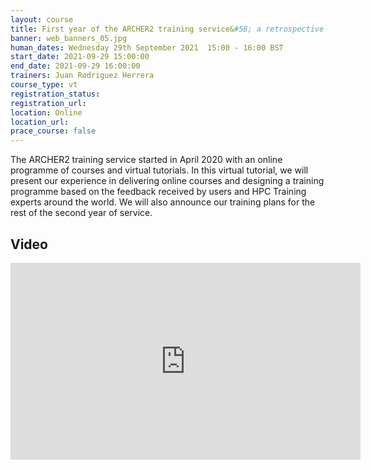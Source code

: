```yaml
---
layout: course
title: First year of the ARCHER2 training service&#58; a retrospective and forward look
banner: web_banners_05.jpg
human_dates: Wednesday 29th September 2021  15:00 - 16:00 BST
start_date: 2021-09-29 15:00:00
end_date: 2021-09-29 16:00:00
trainers: Juan Rodriguez Herrera
course_type: vt
registration_status:
registration_url:
location: Online
location_url:
prace_course: false
---
```


The ARCHER2 training service started in April 2020 with an online programme of courses and virtual tutorials. In this virtual tutorial, we will present our experience in delivering online courses and designing a training programme based on the feedback received by users and HPC Training experts around the world. We will also announce our training plans for the rest of the second year of service.



<section id="service">


<!--
  <div class="row ">	

      <div class="col-xs-6 col-sm-4">
        <a class="ar2_linkbox ar2_linkbox-teal" 
          href="https://ed-ac-uk.zoom.us/j/84388699126">
          <strong>Join Session</strong><br/>
          Join this zoom session <br/>
          Meeting ID: 843 8869 9126<br/>
          Passcode: training21

        </a>
      </div>

      <div class="col-xs-6 col-sm-4">
        <a class="ar2_linkbox ar2_linkbox-green" href="courses/"
           href="a2-training-vt.ics">
          <strong>Add to Calendar</strong><br/>
          Download ICS file to add this event to your calendar complete with join link
        </a>
      </div>

											
    </div>

-->



<h2><a name="video">Video</a></h2>

<div>

<iframe title="Video"  width="560" height="315" src="https://www.youtube.com/embed/KDAuo2b7Ao0" frameborder="0" allow="accelerometer; autoplay; encrypted-media; gyroscope; picture-in-picture" allowfullscreen></iframe>

</div>



<!--

<section id="service">
  <div class="container">
    <div class="row ">	



      <div class="col-xs-6 col-sm-4">
        <a class="ar2_linkbox ar2_linkbox-teal" href="  ">
          <strong>Transcript</strong><br/>
          Download a transcript of the video audio
        </a>
      </div>



      <div class="col-xs-6 col-sm-4">
        <a class="ar2_linkbox ar2_linkbox-green" href="courses/"
           href="ARCHER2_Training_VT.pdf">
          <strong>Slides</strong><br/>
          Download pdf of the presentation.
        </a>
      </div>
										
    </div>
  </div>
</section>
-->
